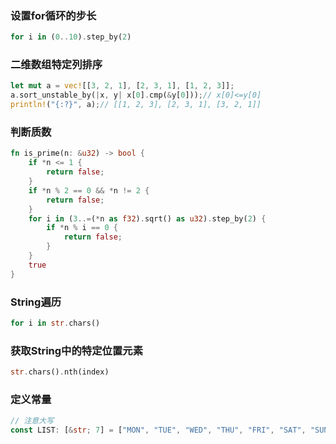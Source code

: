 ### 设置for循环的步长 
```rust
for i in (0..10).step_by(2)
```
### 二维数组特定列排序
```rust
let mut a = vec![[3, 2, 1], [2, 3, 1], [1, 2, 3]];
a.sort_unstable_by(|x, y| x[0].cmp(&y[0]));// x[0]<=y[0]
println!("{:?}", a);// [[1, 2, 3], [2, 3, 1], [3, 2, 1]]
```
### 判断质数
```rust
fn is_prime(n: &u32) -> bool {
    if *n <= 1 {
        return false;
    }
    if *n % 2 == 0 && *n != 2 {
        return false;
    }
    for i in (3..=(*n as f32).sqrt() as u32).step_by(2) {
        if *n % i == 0 {
            return false;
        }
    }
    true
}
```
### String遍历
```rust
for i in str.chars()
```
### 获取String中的特定位置元素
```rust
str.chars().nth(index)
```
### 定义常量
```rust
// 注意大写
const LIST: [&str; 7] = ["MON", "TUE", "WED", "THU", "FRI", "SAT", "SUN"];
```